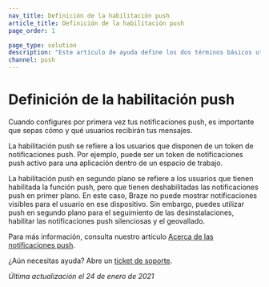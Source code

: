 ```yaml
---
nav_title: Definición de la habilitación push
article_title: Definición de la habilitación push
page_order: 1

page_type: solution
description: "Este artículo de ayuda define los dos términos básicos utilizados para describir el estado de habilitación push de tus usuarios."
channel: push
---
```


# Definición de la habilitación push

Cuando configures por primera vez tus notificaciones push, es importante que sepas cómo y qué usuarios recibirán tus mensajes.

La habilitación push se refiere a los usuarios que disponen de un token de notificaciones push. Por ejemplo, puede ser un token de notificaciones push activo para una aplicación dentro de un espacio de trabajo.

La habilitación push en segundo plano se refiere a los usuarios que tienen habilitada la función push, pero que tienen deshabilitadas las notificaciones push en primer plano. En este caso, Braze no puede mostrar notificaciones visibles para el usuario en ese dispositivo. Sin embargo, puedes utilizar push en segundo plano para el seguimiento de las desinstalaciones, habilitar las notificaciones push silenciosas y el geovallado.  

Para más información, consulta nuestro artículo [Acerca de las notificaciones push]({{site.baseurl}}/user_guide/message_building_by_channel/push/about).

¿Aún necesitas ayuda? Abre un [ticket de soporte]({{site.baseurl}}/braze_support/).

_Última actualización el 24 de enero de 2021_

